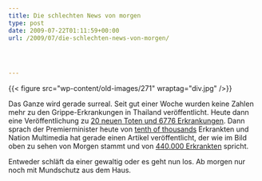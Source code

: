 ```yaml
---
title: Die schlechten News von morgen
type: post
date: 2009-07-22T01:11:59+00:00
url: /2009/07/die-schlechten-news-von-morgen/




---
```

{{< figure src="wp-content/old-images/271" wraptag="div.jpg" />}}

Das Ganze wird gerade surreal. Seit gut einer Woche wurden keine Zahlen mehr zu den Grippe-Erkrankungen in Thailand veröffentlicht. Heute dann eine Veröffentlichung zu [20 neuen Toten und 6776 Erkrankungen][1]. Dann sprach der Premierminister heute von [tenth of thousands][2] Erkrankten und Nation Multimedia hat gerade einen Artikel veröffentlicht, der wie im Bild oben zu sehen von Morgen stammt und von [440.000 Erkrankten][3] spricht.

Entweder schläft da einer gewaltig oder es geht nun los. Ab morgen nur noch mit Mundschutz aus dem Haus.

 [1]: http://www.nationmultimedia.com/2009/07/22/national/national_30108078.php
 [2]: http://www.bangkokpost.com/breakingnews/149790/pm-admits-flu-cases-skyrocket
 [3]: http://www.nationmultimedia.com/2009/07/23/national/national_30108111.php
